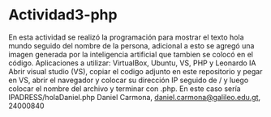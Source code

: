 # Actividad3-php
En esta actividad se realizó la programación para mostrar el texto hola mundo seguido del nombre de la persona, adicional a esto se agregó una imagen generada por la inteligencia artificial que tambien se colocó en el código. 
Aplicaciones a utilizar: VirtualBox, Ubuntu, VS, PHP y Leonardo IA
Abrir visual studio (VS), copiar el codigo adjunto en este repositorio y pegar en VS, abrir el navegador y colocar su dirección IP seguido de / y luego colocar el nombre del archivo y terminar con .php. En este caso sería IPADRESS/holaDaniel.php
Daniel Carmona, daniel.carmona@galileo.edu.gt, 24000840
